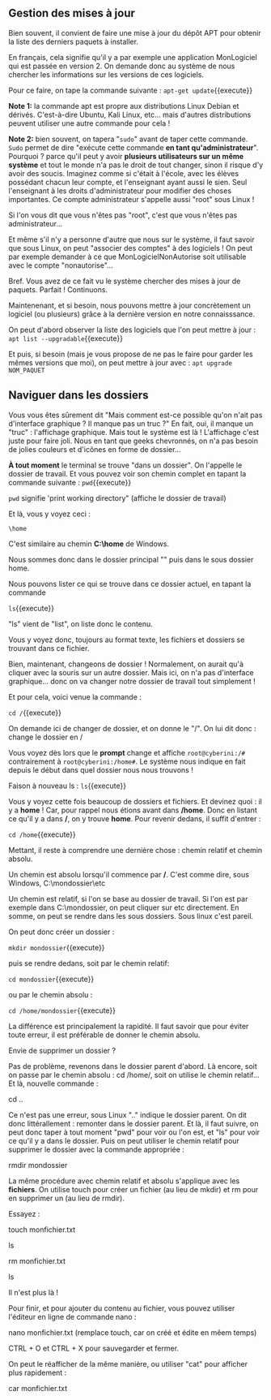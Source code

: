 ## Gestion des mises à jour
Bien souvent, il convient de faire une mise à jour du dépôt APT pour obtenir la liste des derniers paquets à installer.

En français, cela signifie qu'il y a par exemple une application MonLogiciel qui est passée en version 2. On demande donc au système de nous chercher les informations sur les versions de ces logiciels. 

Pour ce faire, on tape la commande suivante :
`apt-get update`{{execute}}

**Note 1:** la commande apt est propre aux distributions Linux Debian et dérivés. C'est-à-dire Ubuntu, Kali Linux, etc... mais d'autres distributions peuvent utiliser une autre commande pour cela !

**Note 2:** bien souvent, on tapera "`sudo`" avant de taper cette commande. `Sudo` permet de dire "exécute cette commande **en tant qu'administrateur**". Pourquoi ? parce qu'il peut y avoir **plusieurs utilisateurs sur un même système** et tout le monde n'a pas le droit de tout changer, sinon il risque d'y avoir des soucis. Imaginez comme si c'était à l'école, avec les élèves possédant chacun leur compte, et l'enseignant ayant aussi le sien. Seul l'enseignant à les droits d'administrateur pour modifier des choses importantes. Ce compte administrateur s'appelle aussi "root" sous Linux !


Si l'on vous dit que vous n'êtes pas "root", c'est que vous n'êtes pas administrateur...

Et même s'il n'y a personne d'autre que nous sur le système, il faut savoir que sous Linux, on peut "associer des comptes" à des logiciels !
On peut par exemple demander à ce que MonLogicielNonAutorise soit utilisable avec le compte "nonautorise"...

Bref. Vous avez de ce fait vu le système chercher des mises à jour de paquets.
Parfait ! Continuons.

Maintenenant, et si besoin, nous pouvons mettre à jour concrètement un logiciel (ou plusieurs) grâce à la dernière version en notre connaisssance.

On peut d'abord observer la liste des logiciels que l'on peut mettre à jour :
`apt list --upgradable`{{execute}}

Et puis, si besoin (mais je vous propose de ne pas le faire pour garder les mêmes versions que moi), on peut mettre à jour avec :
`apt upgrade NOM_PAQUET`

## Naviguer dans les dossiers
Vous vous êtes sûrement dit "Mais comment est-ce possible qu'on n'ait pas d'interface graphique ? Il manque pas un truc ?"
En fait, oui, il manque un "truc" : l'affichage graphique. Mais tout le système est là ! L'affichage c'est juste pour faire joli. Nous en tant que geeks chevronnés, on n'a pas besoin de jolies couleurs et d'icônes en forme de dossier...

**À tout moment** le terminal se trouve "dans un dossier". On l'appelle le dossier de travail. Et vous pouvez voir son chemin complet en tapant la commande suivante :
`pwd`{{execute}}

`pwd` signifie 'print working directory" (affiche le dossier de travail)

Et là, vous y voyez ceci :

```
\home
```

C'est similaire au chemin **C:\home** de Windows.

Nous sommes donc dans le dossier principal "\" puis dans le sous dossier home.

Nous pouvons lister ce qui se trouve dans ce dossier actuel, en tapant la commande

`ls`{{execute}}

"ls" vient de "list", on liste donc le contenu.

Vous y voyez donc, toujours au format texte, les fichiers et dossiers se trouvant dans ce fichier.

Bien, maintenant, changeons de dossier ! Normalement, on aurait qu'à cliquer avec la souris sur un autre dossier. Mais ici, on n'a pas d'interface graphique... donc on va changer notre dossier de travail tout simplement !

Et pour cela, voici venue la commande :

`cd /`{{execute}}

On demande ici de changer de dossier, et on donne le "/". On lui dit donc : change le dossier en /

Vous voyez dès lors que le **prompt** change et affiche `root@cyberini:/#` contrairement à `root@cyberini:/home#`. Le système nous indique en fait depuis le début dans quel dossier nous nous trouvons !

Faison à nouveau ls : 
`ls`{{execute}}

Vous y voyez cette fois beaucoup de dossiers et fichiers. Et devinez quoi : il y a **home** ! Car, pour rappel nous étions avant dans **/home**. Donc en listant ce qu'il y a dans **/**, on y trouve **home**.
Pour revenir dedans, il suffit d'entrer :

`cd /home`{{execute}}

Mettant, il reste à comprendre une dernière chose : chemin relatif et chemin absolu.

Un chemin est absolu lorsqu'il commence par **/**. C'est comme dire, sous Windows, C:\mondossier\etc

Un chemin est relatif, si l'on se base au dossier de travail. Si l'on est par exemple dans C:\mondossier, on peut cliquer sur etc directement. En somme, on peut se rendre dans les sous dossiers. Sous linux c'est pareil.

On peut donc créer un dossier :

`mkdir mondossier`{{execute}}

puis se rendre dedans, soit par le chemin relatif:

`cd mondossier`{{execute}}

ou par le chemin absolu :

`cd /home/mondossier`{{execute}}

La différence est principalement la rapidité. Il faut savoir que pour éviter toute erreur, il est préférable de donner le chemin absolu.

Envie de supprimer un dossier ?

Pas de problème, revenons dans le dossier parent d'abord. Là encore, soit on passe par le chemin absolu : cd /home/, soit on utilise le chemin relatif... Et là, nouvelle commande :

cd ..

Ce n'est pas une erreur, sous Linux ".." indique le dossier parent. On dit donc littérallement : remonter dans le dossier parent.
Et là, il faut suivre, on peut donc taper à tout moment "pwd" pour voir ou l'on est, et "ls" pour voir ce qu'il y a dans le dossier.
Puis on peut utiliser le chemin relatif pour supprimer le dossier avec la commande appropriée :

rmdir mondossier

La même procédure avec chemin relatif et absolu s'applique avec les **fichiers**.
On utilise touch pour créer un fichier (au lieu de mkdir) et rm pour en supprimer un (au lieu de rmdir).

Essayez :

touch monfichier.txt

ls

rm monfichier.txt

ls

Il n'est plus là !

Pour finir, et pour ajouter du contenu au fichier, vous pouvez utiliser l'éditeur en ligne de commande nano :

nano monfichier.txt (remplace touch, car on créé et édite en mêem temps)

CTRL + O et CTRL + X pour sauvegarder et fermer.

On peut le réafficher de la même manière, ou utiliser "cat" pour afficher plus rapidement :

car monfichier.txt
